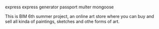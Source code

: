 express
express generator
passport
multer
mongoose

This is BIM 6th summer project, an online art store where you can buy and sell all kinda of paintings, sketches and othe forms of art.
